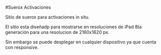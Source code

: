 #Suerox Activaciones

Sitio de suerox para activaciones in situ.

El sitio esta diseñadp para mostrarse en resoluciones de iPad 8ta generación para una resolucion de 2160x1620 px.

Sin embargo se puede desplegar en cualquier dispositivo ya que cuenta con responsive.